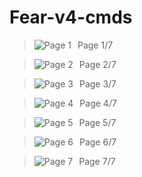 # Fear-v4-cmds
> Page 1/7
<img src="https://cdn.discordapp.com/attachments/594370347474747412/770635655918780446/unknown.png"
     alt="Page 1"
     style="float: left; margin-right: 10px;" />

> Page 2/7
<img src="https://cdn.discordapp.com/attachments/594370347474747412/770635964053192714/unknown.png"
     alt="Page 2"
     style="float: left; margin-right: 10px;" />

> Page 3/7
<img src="https://cdn.discordapp.com/attachments/594370347474747412/770636010945642506/unknown.png"
     alt="Page 3"
     style="float: left; margin-right: 10px;" />

> Page 4/7
<img src="https://cdn.discordapp.com/attachments/594370347474747412/770636050464636938/unknown.png"
     alt="Page 4"
     style="float: left; margin-right: 10px;" />

> Page 5/7
<img src="https://cdn.discordapp.com/attachments/594370347474747412/770636101504860200/unknown.png"
     alt="Page 5"
     style="float: left; margin-right: 10px;" />

> Page 6/7
<img src="https://cdn.discordapp.com/attachments/594370347474747412/770636149668577290/unknown.png"
     alt="Page 6"
     style="float: left; margin-right: 10px;" />

> Page 7/7
<img src="https://cdn.discordapp.com/attachments/594370347474747412/770636193632354304/unknown.png"
     alt="Page 7"
     style="float: left; margin-right: 10px;" />
